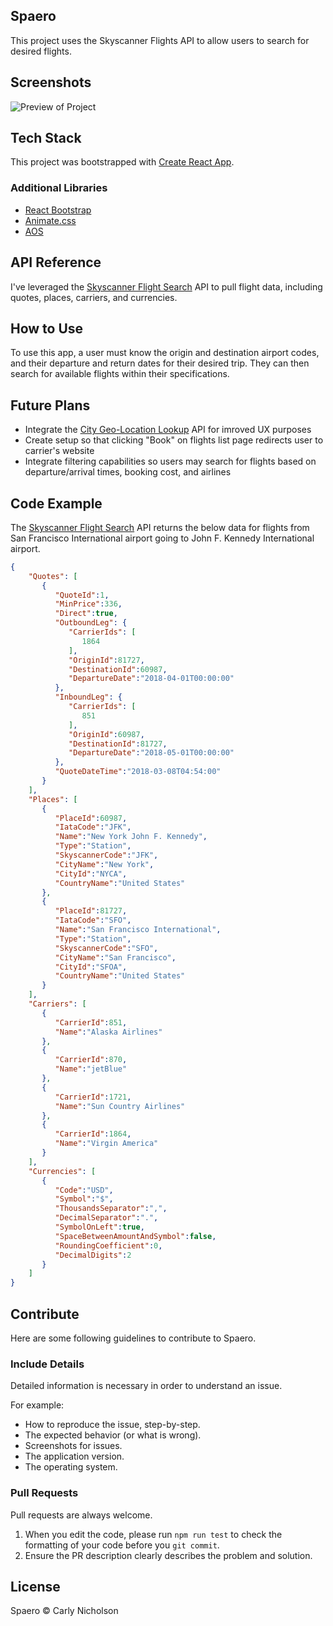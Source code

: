 ## Spaero
This project uses the Skyscanner Flights API to allow users to search for desired flights. 


## Screenshots
![Preview of Project](https://res.cloudinary.com/df6sigxz7/image/upload/v1589998915/spaero/spaero.png "Preview of Project")


## Tech Stack
This project was bootstrapped with [Create React App](https://github.com/facebook/create-react-app).

### Additional Libraries
 - [React Bootstrap](https://react-bootstrap.github.io/)
 - [Animate.css](https://animate.style/)
 - [AOS](https://michalsnik.github.io/aos/)


## API Reference
I've leveraged the [Skyscanner Flight Search](https://rapidapi.com/skyscanner/api/skyscanner-flight-search) API to pull flight data, including quotes, places, carriers, and currencies.


## How to Use
To use this app, a user must know the origin and destination airport codes, and their departure and return dates for their desired trip. They can then search for available flights within their specifications. 


## Future Plans
- Integrate the [City Geo-Location Lookup](https://rapidapi.com/dev132/api/city-geo-location-lookup/) API for imroved UX purposes
- Create setup so that clicking "Book" on flights list page redirects user to carrier's website
- Integrate filtering capabilities so users may search for flights based on departure/arrival times, booking cost, and airlines


## Code Example 
The [Skyscanner Flight Search](https://rapidapi.com/skyscanner/api/skyscanner-flight-search) API returns the below data for flights from San Francisco International airport going to John F. Kennedy International airport.

```JSON
{
    "Quotes": [
       {
          "QuoteId":1,
          "MinPrice":336,
          "Direct":true,
          "OutboundLeg": {
             "CarrierIds": [
                1864
             ],
             "OriginId":81727,
             "DestinationId":60987,
             "DepartureDate":"2018-04-01T00:00:00"
          },
          "InboundLeg": {
             "CarrierIds": [
                851
             ],
             "OriginId":60987,
             "DestinationId":81727,
             "DepartureDate":"2018-05-01T00:00:00"
          },
          "QuoteDateTime":"2018-03-08T04:54:00"
       }
    ],
    "Places": [
       {
          "PlaceId":60987,
          "IataCode":"JFK",
          "Name":"New York John F. Kennedy",
          "Type":"Station",
          "SkyscannerCode":"JFK",
          "CityName":"New York",
          "CityId":"NYCA",
          "CountryName":"United States"
       },
       {
          "PlaceId":81727,
          "IataCode":"SFO",
          "Name":"San Francisco International",
          "Type":"Station",
          "SkyscannerCode":"SFO",
          "CityName":"San Francisco",
          "CityId":"SFOA",
          "CountryName":"United States"
       }
    ],
    "Carriers": [
       {
          "CarrierId":851,
          "Name":"Alaska Airlines"
       },
       {
          "CarrierId":870,
          "Name":"jetBlue"
       },
       {
          "CarrierId":1721,
          "Name":"Sun Country Airlines"
       },
       {
          "CarrierId":1864,
          "Name":"Virgin America"
       }
    ],
    "Currencies": [
       {
          "Code":"USD",
          "Symbol":"$",
          "ThousandsSeparator":",",
          "DecimalSeparator":".",
          "SymbolOnLeft":true,
          "SpaceBetweenAmountAndSymbol":false,
          "RoundingCoefficient":0,
          "DecimalDigits":2
       }
    ]
}
```


## Contribute
Here are some following guidelines to contribute to Spaero. 

### Include Details
Detailed information is necessary in order to understand an issue.

For example:
* How to reproduce the issue, step-by-step.
* The expected behavior (or what is wrong).
* Screenshots for issues.
* The application version.
* The operating system.

### Pull Requests
Pull requests are always welcome. 

1. When you edit the code, please run `npm run test` to check the formatting of your code before you `git commit`.
2. Ensure the PR description clearly describes the problem and solution.


## License
Spaero © Carly Nicholson




